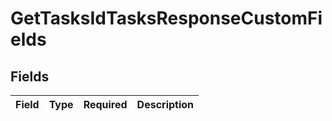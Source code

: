 # GetTasksIdTasksResponseCustomFields


## Fields

| Field       | Type        | Required    | Description |
| ----------- | ----------- | ----------- | ----------- |